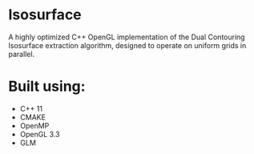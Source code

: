 # Isosurface
A highly optimized C++ OpenGL implementation of the Dual Contouring Isosurface extraction algorithm, designed to operate on uniform grids in parallel.

# Built using:
- C++ 11
- CMAKE
- OpenMP
- OpenGL 3.3
- GLM
